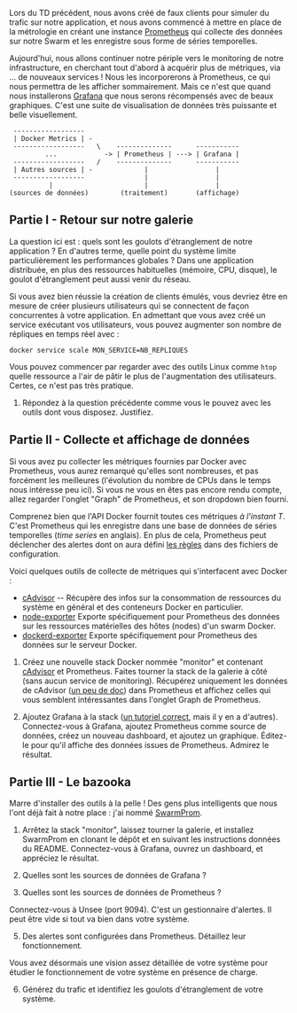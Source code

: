 Lors du TD précédent, nous avons créé de faux clients pour simuler du trafic sur notre application, et nous avons commencé à mettre en place de la métrologie en créant une instance [Prometheus](https://prometheus.io/) qui collecte des données sur notre Swarm et les enregistre sous forme de séries temporelles.

Aujourd'hui, nous allons continuer notre périple vers le monitoring de notre infrastructure, en cherchant tout d'abord à acquérir plus de métriques, via ... de nouveaux services ! Nous les incorporerons à Prometheus, ce qui nous permettra de les afficher sommairement. Mais ce n'est que quand nous installerons [Grafana](https://grafana.com/) que nous serons récompensés avec de beaux graphiques. C'est une suite de visualisation de données très puissante et belle visuellement.

	 ------------------
	 | Docker Metrics | -
	 ------------------   \    --------------      -----------
             ...            -> | Prometheus | ---> | Grafana |
	 ------------------   /    --------------      -----------
	 | Autres sources | -             |                 |
	 ------------------               |                 |
              |                       |                 |
	(sources de données)        (traitement)       (affichage)


## Partie I - Retour sur notre galerie 

La question ici est : quels sont les goulots d'étranglement de notre application ? En d'autres terme, quelle point du système limite particulièrement les performances globales ? Dans une application distribuée, en plus des ressources habituelles (mémoire, CPU, disque), le goulot d'étranglement peut aussi venir du réseau.

Si vous avez bien réussie la création de clients émulés, vous devriez être en mesure de créer plusieurs utilisateurs qui se connectent de façon concurrentes à votre application. En admettant que vous avez créé un service exécutant vos utilisateurs, vous pouvez augmenter son nombre de répliques en temps réel avec :

	docker service scale MON_SERVICE=NB_REPLIQUES

Vous pouvez commencer par regarder avec des outils Linux comme `htop` quelle ressource a l'air de pâtir le plus de l'augmentation des utilisateurs. Certes, ce n'est pas très pratique.

1. Répondez à la question précédente comme vous le pouvez avec les outils dont vous disposez. Justifiez.

## Partie II - Collecte et affichage de données

Si vous avez pu collecter les métriques fournies par Docker avec Prometheus, vous aurez remarqué qu'elles sont nombreuses, et pas forcément les meilleures (l'évolution du nombre de CPUs dans le temps nous intéresse peu ici). Si vous ne vous en êtes pas encore rendu compte, allez regarder l'onglet "Graph" de Prometheus, et son dropdown bien fourni.

Comprenez bien que l'API Docker fournit toutes ces métriques *à l'instant T*. C'est Prometheus qui les enregistre dans une base de données de séries temporelles (*time series* en anglais). En plus de cela, Prometheus peut déclencher des alertes dont on aura défini [les règles](https://prometheus.io/docs/prometheus/latest/configuration/alerting_rules/) dans des fichiers de configuration.

Voici quelques outils de collecte de métriques qui s'interfacent avec Docker :

* [cAdvisor](https://github.com/google/cadvisor/) -- Récupère des infos sur la consommation de ressources du système en général et des conteneurs Docker en particulier.
* [node-exporter](https://github.com/prometheus/node_exporter) Exporte spécifiquement pour Prometheus des données sur les ressources matérielles des hôtes (nodes) d'un swarm Docker.
* [dockerd-exporter](https://github.com/stefanprodan/dockerd-exporter) Exporte spécifiquement pour Prometheus des données sur le serveur Docker.

1. Créez une nouvelle stack Docker nommée "monitor" et contenant [cAdvisor](https://github.com/google/cadvisor) et Prometheus. Faites tourner la stack de la galerie à côté (sans aucun service de monitoring). Récupérez uniquement les données de cAdvisor ([un peu de doc](https://github.com/google/cadvisor/blob/master/docs/storage/prometheus.md)) dans Prometheus et affichez celles qui vous semblent intéressantes dans l'onglet Graph de Prometheus.

2. Ajoutez Grafana à la stack ([un tutoriel correct](https://medium.com/@salohyprivat/prometheus-and-grafana-d59f3b1ded8b), mais il y en a d'autres). Connectez-vous à Grafana, ajoutez Prometheus comme source de données, créez un nouveau dashboard, et ajoutez un graphique. Éditez-le pour qu'il affiche des données issues de Prometheus. Admirez le résultat.

## Partie III - Le bazooka

Marre d'installer des outils à la pelle ! Des gens plus intelligents que nous l'ont déjà fait à notre place : j'ai nommé [SwarmProm](https://github.com/stefanprodan/swarmprom).

1. Arrêtez la stack "monitor", laissez tourner la galerie, et installez SwarmProm en clonant le dépôt et en suivant les instructions données du README. Connectez-vous à Grafana, ouvrez un dashboard, et appréciez le résultat.

2. Quelles sont les sources de données de Grafana ?

3. Quelles sont les sources de données de Prometheus ?

Connectez-vous à Unsee (port 9094). C'est un gestionnaire d'alertes. Il peut être vide si tout va bien dans votre système.

5. Des alertes sont configurées dans Prometheus. Détaillez leur fonctionnement.

Vous avez désormais une vision assez détaillée de votre système pour étudier le fonctionnement de votre système en présence de charge. 

6. Générez du trafic et identifiez les goulots d'étranglement de votre système.